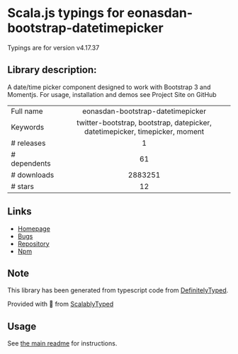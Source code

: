 
# Scala.js typings for eonasdan-bootstrap-datetimepicker

Typings are for version v4.17.37

## Library description:
A date/time picker component designed to work with Bootstrap 3 and Momentjs. For usage, installation and demos see Project Site on GitHub

|                    |                 |
| ------------------ | :-------------: |
| Full name          | eonasdan-bootstrap-datetimepicker |
| Keywords           | twitter-bootstrap, bootstrap, datepicker, datetimepicker, timepicker, moment |
| # releases         | 1 |
| # dependents       | 61 |
| # downloads        | 2883251 |
| # stars            | 12 |

## Links
- [Homepage](http://eonasdan.github.io/bootstrap-datetimepicker/)
- [Bugs](https://github.com/eonasdan/bootstrap-datetimepicker/issues)
- [Repository](https://github.com/eonasdan/bootstrap-datetimepicker)
- [Npm](https://www.npmjs.com/package/eonasdan-bootstrap-datetimepicker)
    


## Note
This library has been generated from typescript code from [DefinitelyTyped](https://definitelytyped.org).

Provided with :purple_heart: from [ScalablyTyped](https://github.com/oyvindberg/ScalablyTyped)

## Usage
See [the main readme](../../readme.md) for instructions.


